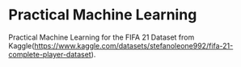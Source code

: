 # Practical Machine Learning

Practical Machine Learning for the FIFA 21 Dataset from Kaggle(https://www.kaggle.com/datasets/stefanoleone992/fifa-21-complete-player-dataset).
